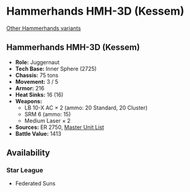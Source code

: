 # Hammerhands HMH-3D (Kessem)

[Other Hammerhands variants](../hammerhands.md)

## Hammerhands HMH-3D (Kessem)
- **Role:** Juggernaut
- **Tech Base:** Inner Sphere (2725)
- **Chassis:** 75 tons
- **Movement:** 3 / 5
- **Armor:** 216
- **Heat Sinks:** 16 (16)
- **Weapons:**
  - LB 10-X AC × 2 (ammo: 20 Standard, 20 Cluster)
  - SRM 6 (ammo: 15)
  - Medium Laser × 2
- **Sources:** ER 2750, [Master Unit List](http://masterunitlist.info/Unit/Details/5863/hammerhands-hmh-3d-kessem)
- **Battle Value:** 1413

## Availability

### Star League
- Federated Suns


